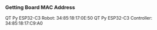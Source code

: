### Getting Board MAC Address
QT Py ESP32-C3 Robot: 34:85:18:17:0E:50
QT Py ESP32-C3 Controller: 34:85:18:17:C9:A0
